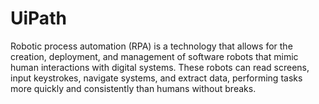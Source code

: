 # UiPath
Robotic process automation (RPA) is a technology that allows for the creation, deployment, and management of software robots that mimic human interactions with digital systems. These robots can read screens, input keystrokes, navigate systems, and extract data, performing tasks more quickly and consistently than humans without breaks.
